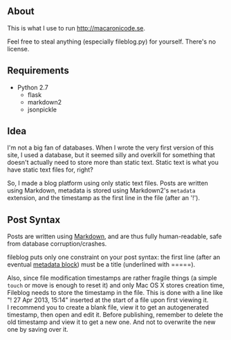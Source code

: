 About
-----
This is what I use to run <http://macaronicode.se>.

Feel free to steal anything (especially fileblog.py) for yourself. There's no license.

Requirements
------------
* Python 2.7
	* flask
	* markdown2
	* jsonpickle

Idea
----
I'm not a big fan of databases. When I wrote the very first version of this site, I used a database, but it seemed silly and overkill for something that doesn't actually need to store more than static text. Static text is what you have static text files for, right?

So, I made a blog platform using only static text files. Posts are written using Markdown, metadata is stored using Markdown2's `metadata` extension, and the timestamp as the first line in the file (after an '!').

Post Syntax
-----------
Posts are written using [Markdown](daringfireball.net/projects/markdown), and are thus fully human-readable, safe from database corruption/crashes.

fileblog puts only one constraint on your post syntax: the first line (after an eventual [metadata block](http://hiltmon.com/blog/2012/06/18/markdown-metadata/)) must be a title (underlined with =====).

Also, since file modification timestamps are rather fragile things (a simple `touch` or move is enough to reset it) and only Mac OS X stores creation time, Fileblog needs to store the timestamp in the file.
This is done with a line like "! 27 Apr 2013, 15:14" inserted at the start of a file upon first viewing it.  
I recommend you to create a blank file, view it to get an autogenerated timestamp, then open and edit it. Before publishing, remember to delete the old timestamp and view it to get a new one. And not to overwrite the new one by saving over it.

